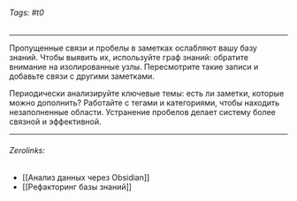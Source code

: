 ###### Tags:  #t0
___
Пропущенные связи и пробелы в заметках ослабляют вашу базу знаний. Чтобы выявить их, используйте граф знаний: обратите внимание на изолированные узлы. Пересмотрите такие записи и добавьте связи с другими заметками.

Периодически анализируйте ключевые темы: есть ли заметки, которые можно дополнить? Работайте с тегами и категориями, чтобы находить незаполненные области. Устранение пробелов делает систему более связной и эффективной.
___
###### Zerolinks: 
- [[Анализ данных через Obsidian]]
- [[Рефакторинг базы знаний]]